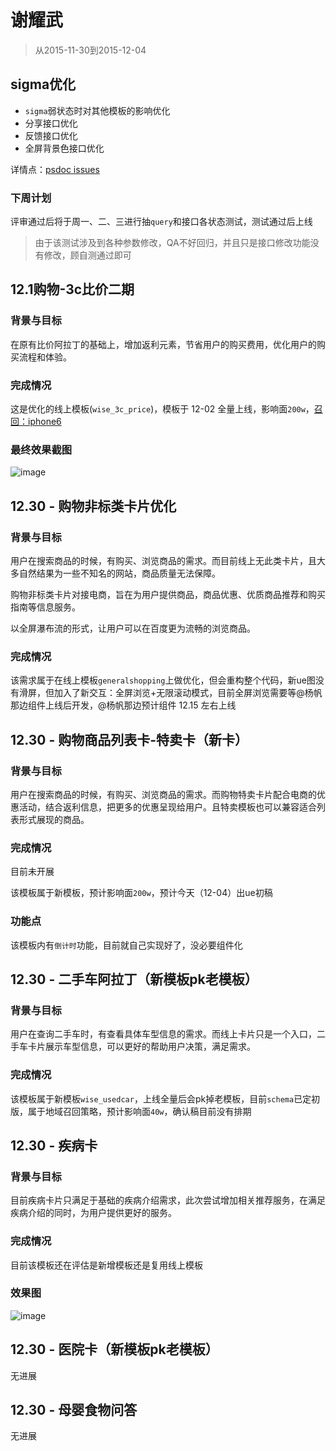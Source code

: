 # 谢耀武

> 从2015-11-30到2015-12-04

## sigma优化

* `sigma`弱状态时对其他模板的影响优化
* 分享接口优化
* 反馈接口优化
* 全屏背景色接口优化

详情点：[psdoc issues](http://gitlab.baidu.com/psfe/psdoc/issues/3)

### 下周计划

评审通过后将于周一、二、三进行抽`query`和接口各状态测试，测试通过后上线

> 由于该测试涉及到各种参数修改，QA不好回归，并且只是接口修改功能没有修改，顾自测通过即可

## 12.1购物-3c比价二期

### 背景与目标

在原有比价阿拉丁的基础上，增加返利元素，节省用户的购买费用，优化用户的购买流程和体验。

### 完成情况

这是优化的线上模板(`wise_3c_price`)，模板于 12-02 全量上线，影响面`200w`，[召回：iphone6](https://m.baidu.com/s?word=iphone6&tn=iphone)

### 最终效果截图

![image](http://gitlab.baidu.com/psfe/psdoc/uploads/16475cdb54ccd259c4676f7d7b984a94/image.png)

## 12.30 - 购物非标类卡片优化

### 背景与目标

用户在搜索商品的时候，有购买、浏览商品的需求。而目前线上无此类卡片，且大多自然结果为一些不知名的网站，商品质量无法保障。

购物非标类卡片对接电商，旨在为用户提供商品，商品优惠、优质商品推荐和购买指南等信息服务。

以全屏瀑布流的形式，让用户可以在百度更为流畅的浏览商品。

### 完成情况

该需求属于在线上模板`generalshopping`上做优化，但会重构整个代码，新ue图没有滑屏，但加入了新交互：全屏浏览+无限滚动模式，目前全屏浏览需要等@杨帆那边组件上线后开发，@杨帆那边预计组件 12.15 左右上线

## 12.30 - 购物商品列表卡-特卖卡（新卡）

### 背景与目标

用户在搜索商品的时候，有购买、浏览商品的需求。而购物特卖卡片配合电商的优惠活动，结合返利信息，把更多的优惠呈现给用户。且特卖模板也可以兼容适合列表形式展现的商品。

### 完成情况

目前未开展

该模板属于新模板，预计影响面`200w`，预计今天（12-04）出ue初稿

### 功能点

该模板内有`倒计时`功能，目前就自己实现好了，没必要组件化

## 12.30 - 二手车阿拉丁（新模板pk老模板）

### 背景与目标

用户在查询二手车时，有查看具体车型信息的需求。而线上卡片只是一个入口，二手车卡片展示车型信息，可以更好的帮助用户决策，满足需求。

### 完成情况

该模板属于新模板`wise_usedcar`，上线全量后会pk掉老模板，目前`schema`已定初版，属于地域召回策略，预计影响面`40w`，确认稿目前没有排期

## 12.30 - 疾病卡

### 背景与目标

目前疾病卡片只满足于基础的疾病介绍需求，此次尝试增加相关推荐服务，在满足疾病介绍的同时，为用户提供更好的服务。

### 完成情况

目前该模板还在评估是新增模板还是复用线上模板

### 效果图

![image](http://gitlab.baidu.com/psfe/psdoc/uploads/6cae75aa6967992127b0cf6755469feb/image.png)

## 12.30 - 医院卡（新模板pk老模板）

无进展

## 12.30 - 母婴食物问答

无进展
